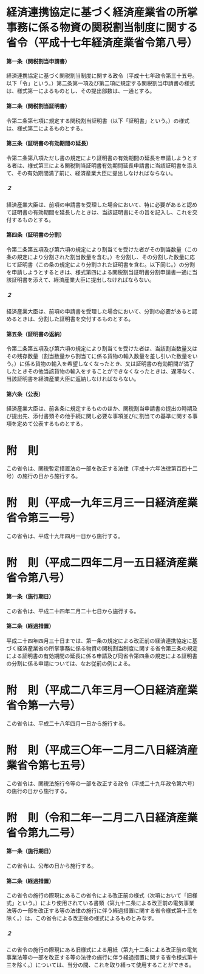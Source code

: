 # 経済連携協定に基づく経済産業省の所掌事務に係る物資の関税割当制度に関する省令（平成十七年経済産業省令第八号）
#### 第一条（関税割当申請書）
経済連携協定に基づく関税割当制度に関する政令（平成十七年政令第三十五号。以下「令」という。）第二条第一項及び第二項に規定する関税割当申請書の様式は、様式第一によるものとし、その提出部数は、一通とする。
#### 第二条（関税割当証明書）
令第二条第七項に規定する関税割当証明書（以下「証明書」という。）の様式は、様式第二によるものとする。
#### 第三条（証明書の有効期間の延長）
令第二条第八項ただし書の規定により証明書の有効期間の延長を申請しようとする者は、様式第三による関税割当証明書有効期間延長申請書に当該証明書を添えて、その有効期間満了前に、経済産業大臣に提出しなければならない。
##### ２
経済産業大臣は、前項の申請書を受理した場合において、特に必要があると認めて証明書の有効期間を延長したときは、当該証明書にその旨を記入し、これを交付するものとする。
#### 第四条（証明書の分割）
令第二条第五項及び第六項の規定により割当てを受けた者がその割当数量（この条の規定により分割された割当数量を含む。）を分割し、その分割した数量に応じて証明書（この条の規定により分割された証明書を含む。以下同じ。）の分割を申請しようとするときは、様式第四による関税割当証明書分割申請書一通に当該証明書を添えて、経済産業大臣に提出しなければならない。
##### ２
経済産業大臣は、前項の申請書を受理した場合において、分割の必要があると認めるときは、分割した証明書を交付するものとする。
#### 第五条（証明書の返納）
令第二条第五項及び第六項の規定により割当てを受けた者は、当該割当数量又はその残存数量（割当数量から割当てに係る貨物の輸入数量を差し引いた数量をいう。）に係る貨物の輸入を希望しなくなったとき、又は証明書の有効期間が満了したときその他当該貨物の輸入をすることができなくなったときは、遅滞なく、当該証明書を経済産業大臣に返納しなければならない。
#### 第六条（公表）
経済産業大臣は、前各条に規定するもののほか、関税割当申請書の提出の時期及び提出先、添付書類その他手続に関し必要な事項並びに割当ての基準に関する事項を定めて公表するものとする。
# 附　則
この省令は、関税暫定措置法の一部を改正する法律（平成十六年法律第百四十二号）の施行の日から施行する。
# 附　則（平成一九年三月三一日経済産業省令第三一号）
この省令は、平成十九年四月一日から施行する。
# 附　則（平成二四年二月一五日経済産業省令第八号）
#### 第一条（施行期日）
この省令は、平成二十四年二月二十七日から施行する。
#### 第二条（経過措置）
平成二十四年四月三十日までは、第一条の規定による改正前の経済連携協定に基づく経済産業省の所掌事務に係る物資の関税割当制度に関する省令第三条の規定による証明書の有効期間の延長に係る申請及び同省令第四条の規定による証明書の分割に係る申請については、なお従前の例による。
# 附　則（平成二八年三月一〇日経済産業省令第一六号）
この省令は、平成二十八年四月一日から施行する。
# 附　則（平成三〇年一二月二八日経済産業省令第七五号）
この省令は、関税法施行令等の一部を改正する政令（平成二十九年政令第六号）の施行の日から施行する。
# 附　則（令和二年一二月二八日経済産業省令第九二号）
#### 第一条（施行期日）
この省令は、公布の日から施行する。
#### 第二条（経過措置）
この省令の施行の際現にあるこの省令による改正前の様式（次項において「旧様式」という。）により使用されている書類（第九十二条による改正前の電気事業法等の一部を改正する等の法律の施行に伴う経過措置に関する省令様式第十三を除く。）は、この省令による改正後の様式によるものとみなす。
##### ２
この省令の施行の際現にある旧様式による用紙（第九十二条による改正前の電気事業法等の一部を改正する等の法律の施行に伴う経過措置に関する省令様式第十三を除く。）については、当分の間、これを取り繕って使用することができる。
